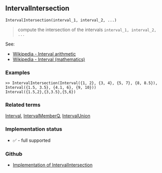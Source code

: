 ## IntervalIntersection
 
```
IntervalIntersection(interval_1, interval_2, ...)
```

> compute the intersection of the intervals `interval_1, interval_2, ...`


See:
* [Wikipedia - Interval arithmetic](https://en.wikipedia.org/wiki/Interval_arithmetic)
* [Wikipedia - Interval (mathematics)](https://en.wikipedia.org/wiki/Interval_(mathematics))

### Examples

```
>> IntervalIntersection(Interval({1, 2}, {3, 4}, {5, 7}, {8, 8.5}), Interval({1.5, 3.5}, {4.1, 6}, {9, 10})) 
Interval({1.5,2},{3,3.5},{5,6})
```

### Related terms 
[Interval](Interval.md), [IntervalMemberQ](IntervalMemberQ.md), [IntervalUnion](IntervalUnion.md) 

### Implementation status

* &#x2705; - full supported

### Github

* [Implementation of IntervalIntersection](https://github.com/axkr/symja_android_library/blob/master/symja_android_library/matheclipse-core/src/main/java/org/matheclipse/core/builtin/IntervalFunctions.java#L512) 

